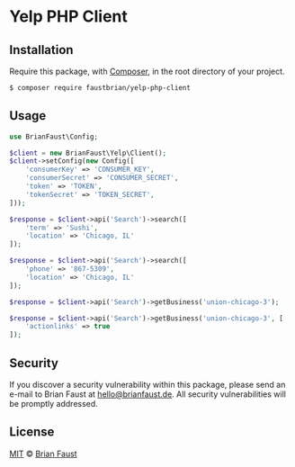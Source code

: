 # Yelp PHP Client

## Installation

Require this package, with [Composer](https://getcomposer.org/), in the root directory of your project.

``` bash
$ composer require faustbrian/yelp-php-client
```

## Usage

``` php
use BrianFaust\Config;

$client = new BrianFaust\Yelp\Client();
$client->setConfig(new Config([
    'consumerKey' => 'CONSUMER_KEY',
    'consumerSecret' => 'CONSUMER_SECRET',
    'token' => 'TOKEN',
    'tokenSecret' => 'TOKEN_SECRET',
]));

$response = $client->api('Search')->search([
    'term' => 'Sushi',
    'location' => 'Chicago, IL'
]);

$response = $client->api('Search')->search([
    'phone' => '867-5309',
    'location' => 'Chicago, IL'
]);

$response = $client->api('Search')->getBusiness('union-chicago-3');

$response = $client->api('Search')->getBusiness('union-chicago-3', [
    'actionlinks' => true
]);
```

## Security

If you discover a security vulnerability within this package, please send an e-mail to Brian Faust at hello@brianfaust.de. All security vulnerabilities will be promptly addressed.

## License

[MIT](LICENSE) © [Brian Faust](https://brianfaust.de)
